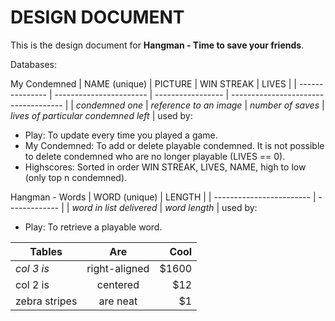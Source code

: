 DESIGN DOCUMENT
===============

This is the design document for **Hangman - Time to save your friends**.

Databases:

My Condemned
| NAME (unique)   | PICTURE                 | WIN STREAK        | LIVES                                |
| --------------- | ----------------------- | ----------------- | ------------------------------------ |
| *condemned one* | *reference to an image* | *number of saves* | *lives of particular condemned left* |
used by: 
- Play: To update every time you played a game.
- My Condemned: To add or delete playable condemned. It is not possible to delete condemned who are no longer playable (LIVES == 0).
- Highscores: Sorted in order WIN STREAK, LIVES, NAME, high to low (only top n condemned).

Hangman - Words
| WORD (unique)            | LENGTH        |
| ------------------------ | ------------- |
| *word in list delivered* | *word length* |
used by: 
- Play: To retrieve a playable word.


| Tables        | Are           | Cool  |
| ------------- |:-------------:| -----:|
| *col 3 is*      | right-aligned | $1600 |
| col 2 is      | centered      |   $12 |
| zebra stripes | are neat      |    $1 |